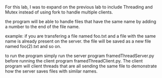 For this lab, I was to expand on the previous lab to include Threading and
Mutex instead of using fork to handle multiple clients.

the program will be able to handle files that have the same name by adding a
number to the end of the file name.

example:
	if you are transfering a file named foo.txt and a file with the same
	name is already present on the server. the file will be saved as a new
	file named foo(2).txt and so on.


to run the program simply run the server program framedThreadServer.py before
running the client program framedThreadClient.py. The client program will
client threads that are all sending the same file to demonstrate how the
server saves files with similar names.

